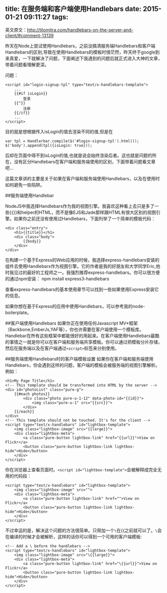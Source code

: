 title: 在服务端和客户端使用Handlebars
date: 2015-01-21 09:11:27
tags:
---

英文原文：<http://tilomitra.com/handlebars-on-the-server-and-client/#comment-13139>

昨天在Node上尝试使用Handlebars，之前没搞清服务端Handlebars和客户端Handlebars的区别,导致在使用Handlebars的模板时很茫然，昨天终于google到来真爱，一下就解决了问题，下面阐述下我遇到的问题后就正式进入大神的文章，带着问题看理解更深。

问题：

    <script id="login-signup-tpl" type="text/x-handlebars-template">
        ...
        {{#if isLogin}}
            登录
        {{^}}
            注册
        {{/if}}
        ...
    </script>

目的就是想根据传入isLogin的值去渲染不同的值,但是在

    var tpl = Handlerbar.compile($('#login-signup-tpl').html());
    $('body').append(tpl({isLogin: true}));
后却在页面中得不到isLogin的值,也就是说会始终渲染后者。这也就是问题的所在，没有区分Handlebars在客户端和服务端使用的区别，下面带着问题看文章吧...


这篇文章讲的主要是关于如果在客户端和服务端使用Handlebars，以及在使用时如何避免一些陷阱。

##服务端使用Handlebar

NodeJS中我选择Handlebars作为我的视图引擎。我喜欢这种看上去只是多了一些{{}}和helper的HTML，而不是像EJS和Jade那样跟HTML有很大区别的视图引擎。如果你之前还没有使用过Handlebars，下面列举了一个简单的模板代码：

    <div class="entry">
        <h1>{{title}}</h1>
        <div class="body">
            {{body}}
        </div>
    </div>
在构建一个基于Express的Web应用的时候，我选择express-handlebars安装的组件去使用Handlebars作为视图引擎。它的作者是我的好朋友和大学同学Eric,他时我见过的最好的工程师之一。我强烈推荐express-handlebars。你可以很方便的通过npm安装：
    npm install express3-handlebars

查看express-handlebars的基本使用章节可以找到一些如果使用Express安装它的信息。

如果你想在基于Express的应用中使用Handlebars，可以参考我的node-boilerplate。

##客户端使用Handlebars
如果你正在使用任何Javascript MV*框架（Backbone,EmberJs,YAF等），你也许需要在客户端使用一个模板库。Handlebar在所有这些框架中都能很好的用起来。在客户端使用Handlebars最酷的事情之一就是你可以在客户端和服务端共享模板。你可以通过把模板分片存储，然后在服务端以及在客户端通过`<script>`标签来分别使用。

##服务端使用Handlebars时的客户端模板设置
如果你在客户端和服务端使用Handlebars，你会遇到这样的问题，客户端的模板会被服务端的视图引擎解析。例如：

    <h1>My Page Title</h1>
    <!-- This template should be transformed into HTML by the server -->
    <div id="photoList" class="pure-g">
        {{#each photos}}
            <div class="photo pure-u-1-12" data-photo-id="{{id}}">
                <img class="pure-u-1" src="{{src}}">
            </div>
        {{/each}}
    </div>
    <!-- This template should not be touched. It's for the client -->
    <script type="text/x-handlebars" id="lightbox-template">
        <img class="lightbox-image" src="{{large}}">
        <div class="lightbox-meta">
            <a class="pure-button lightbox-link" href="{{url}}">View on Flickr</a>
            <button class="pure-button lightbox-link lightbox-hide">Hide</button>
        </div>
    </script>

你在浏览器上查看页面时。`<script id="lightbox-template">`会被解释成完全无用的代码段：

    <script type="text/x-handlebars" id="lightbox-template">
        <img class="lightbox-image" src="">
        <div class="lightbox-meta">
            <a class="pure-button lightbox-link" href="">View on Flickr</a>
            <button class="pure-button lightbox-link lightbox-hide">Hide</button>
        </div>
    </script>

不过幸运的是，解决这个问题的方法很简单。只用加一个`\`在{{之前就可以了。`\`会在编译的时候才会被解析，这样的话你可以得到一个可用的客户端模板:

    <!-- Add a \ before the handlebars -->
    <script type="text/x-handlebars" id="lightbox-template">
        <img class="lightbox-image" src="\{{large}}">
        <div class="lightbox-meta">
            <a class="pure-button lightbox-link" href="\{{url}}">View on Flickr</a>
            <button class="pure-button lightbox-link lightbox-hide">Hide</button>
        </div>
    </script>
